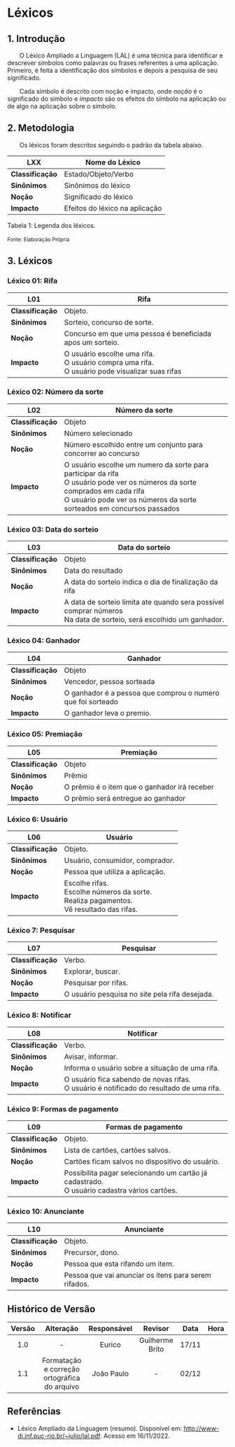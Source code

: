 # Léxicos

## 1. Introdução

&emsp;&emsp;O Léxico Ampliado a Linguagem (LAL) é uma técnica para identificar e descrever símbolos como palavras ou frases referentes a uma aplicação. Primeiro, é feita a identificação dos símbolos e depois a pesquisa de seu significado.

&emsp;&emsp;Cada símbolo é descrito com noção e impacto, onde _noção_ é o significado do símbolo e _impacto_ são os efeitos do símbolo na aplicação ou de algo na aplicação sobre o símbolo.

## 2. Metodologia

&emsp;&emsp;Os léxicos foram descritos seguindo o padrão da tabela abaixo.

| **LXX**           | Nome do Léxico                 |
| ----------------- | ------------------------------ |
| **Classificação** | Estado/Objeto/Verbo            |
| **Sinônimos**     | Sinônimos do léxico            |
| **Noção**         | Significado do léxico          |
| **Impacto**       | Efeitos do léxico na aplicação |

<figcaption>Tabela 1: Legenda dos léxicos.</figcaption>
<br><small>Fonte: Elaboração Própria</small>

## 3. Léxicos

### Léxico 01: Rifa

| **L01**           | Rifa                                                                                                  |
| ----------------- | ----------------------------------------------------------------------------------------------------- |
| **Classificação** | Objeto.                                                                                               |
| **Sinônimos**     | Sorteio, concurso de sorte.                                                                           |
| **Noção**         | Concurso em que uma pessoa é beneficiada apos um sorteio.                                             |
| **Impacto**       | O usuário escolhe uma rifa. <br> O usuário compra uma rifa. <br> O usuário pode visualizar suas rifas |

### Léxico 02: Número da sorte

| **L02**           | Número da sorte                                                                                                                                                                                             |
| ----------------- | ----------------------------------------------------------------------------------------------------------------------------------------------------------------------------------------------------------- |
| **Classificação** | Objeto                                                                                                                                                                                                      |
| **Sinônimos**     | Número selecionado                                                                                                                                                                                          |
| **Noção**         | Número escolhido entre um conjunto para concorrer ao concurso                                                                                                                                               |
| **Impacto**       | O usuário escolhe um numero da sorte para participar da rifa <br> O usuário pode ver os números da sorte comprados em cada rifa <br> O usuário pode ver os números da sorte sorteados em concursos passados |

### Léxico 03: Data do sorteio

| **L03**           | Data do sorteio                                                                                                        |
| ----------------- | ---------------------------------------------------------------------------------------------------------------------- |
| **Classificação** | Objeto                                                                                                                 |
| **Sinônimos**     | Data do resultado                                                                                                      |
| **Noção**         | A data do sorteio indica o dia de finalização da rifa                                                                  |
| **Impacto**       | A data de sorteio limita ate quando sera possível comprar números <br> Na data de sorteio, será escolhido um ganhador. |

### Léxico 04: Ganhador

| **L04**           | Ganhador                                                    |
| ----------------- | ----------------------------------------------------------- |
| **Classificação** | Objeto                                                      |
| **Sinônimos**     | Vencedor, pessoa sorteada                                   |
| **Noção**         | O ganhador é a pessoa que comprou o numero que foi sorteado |
| **Impacto**       | O ganhador leva o premio.                                   |

### Léxico 05: Premiação

| **L05**           | Premiação                                    |
| ----------------- | -------------------------------------------- |
| **Classificação** | Objeto                                       |
| **Sinônimos**     | Prêmio                                       |
| **Noção**         | O prêmio é o item que o ganhador irá receber |
| **Impacto**       | O prêmio será entregue ao ganhador           |

### Léxico 6: Usuário

| **L06**           | Usuário                                                                                             |
| ----------------- | --------------------------------------------------------------------------------------------------- |
| **Classificação** | Objeto.                                                                                             |
| **Sinônimos**     | Usuário, consumidor, comprador.                                                                     |
| **Noção**         | Pessoa que utiliza a aplicação.                                                                     |
| **Impacto**       | Escolhe rifas. <br> Escolhe números da sorte. <br> Realiza pagamentos. <br> Vê resultado das rifas. |

### Léxico 7: Pesquisar

| **L07**           | Pesquisar                                      |
| ----------------- | ---------------------------------------------- |
| **Classificação** | Verbo.                                         |
| **Sinônimos**     | Explorar, buscar.                              |
| **Noção**         | Pesquisar por rifas.                           |
| **Impacto**       | O usuário pesquisa no site pela rifa desejada. |

### Léxico 8: Notificar

| **L08**           | Notificar                                                                                    |
| ----------------- | -------------------------------------------------------------------------------------------- |
| **Classificação** | Verbo.                                                                                       |
| **Sinônimos**     | Avisar, informar.                                                                            |
| **Noção**         | Informa o usuário sobre a situação de uma rifa.                                              |
| **Impacto**       | O usuário fica sabendo de novas rifas. <br> O usuário é notificado do resultado de uma rifa. |

### Léxico 9: Formas de pagamento

| **L09**           | Formas de pagamento                                                                             |
| ----------------- | ----------------------------------------------------------------------------------------------- |
| **Classificação** | Objeto.                                                                                         |
| **Sinônimos**     | Lista de cartões, cartões salvos.                                                               |
| **Noção**         | Cartões ficam salvos no dispositivo do usuário.                                                 |
| **Impacto**       | Possibilita pagar selecionando um cartão já cadastrado. <br> O usuário cadastra vários cartões. |

### Léxico 10: Anunciante

| **L10**           | Anunciante                                           |
| ----------------- | ---------------------------------------------------- |
| **Classificação** | Objeto.                                              |
| **Sinônimos**     | Precursor, dono.                                     |
| **Noção**         | Pessoa que esta rifando um item.                     |
| **Impacto**       | Pessoa que vai anunciar os itens para serem rifados. |

## Histórico de Versão

| Versão |                  Alteração                   | Responsável |     Revisor     | Data  | Hora |
| :----: | :------------------------------------------: | :---------: | :-------------: | :---: | :--: |
|  1.0   |                      -                       |   Eurico    | Guilherme Brito | 17/11 |      |
|  1.1   | Formatação e correção ortográfica do arquivo | João Paulo  |        -        | 02/12 |      |

## Referências

- Léxico Ampliado da Linguagem (resumo). Disponível em: http://www-di.inf.puc-rio.br/~julio/lal.pdf. Acesso em 16/11/2022.
